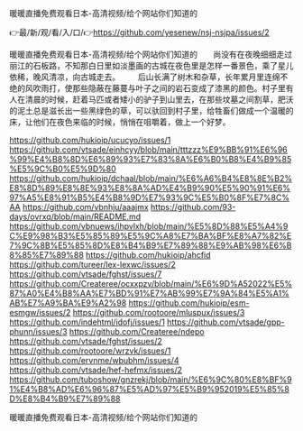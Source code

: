 暖暖直播免费观看日本-高清视频/给个网站你们知道的

👉最/新/观/看/入/口/👉https://github.com/yesenew/nsj-nsjpa/issues/2

暖暖直播免费观看日本-高清视频/给个网站你们知道的　　尚没有在夜晚细细走过丽江的石板路，不知那白日里如淡墨画的古城在夜色里是怎样一番景色，乘了星儿依稀，晚风清凉，向古城走去。
　　后山长满了树木和杂草，长年累月里连绵不绝的风吹雨打，使那些隐蔽在藤蔓与叶子之间的岩石变成了漆黑的颜色。村子里有人在清晨的时候，赶着马匹或者矮小的驴子到山里去，在那些坟墓之间割草，肥沃的泥土总是滋长出一些黑绿色的草，可以驮回到村子里，给牲畜们做成一个温暖的床，让他们在夜色来临的时候，悄悄在咀嚼着，做上一个好梦。


https://github.com/hukioip/ucucyo/issues/1
https://github.com/vtsade/einhcyy/blob/main/tttzzz%E9%BB%91%E6%96%99%E4%B8%8D%E6%89%93%E7%83%8A%E6%B0%B8%E4%B9%85%E5%9C%B0%E5%9D%80
https://github.com/hukioip/dchaal/blob/main/%E6%A6%B4%E8%8E%B2%E8%8D%89%E8%8E%93%E8%8A%AD%E4%B9%90%E5%90%91%E6%97%A5%E8%91%B5%E4%B8%9D%E7%93%9C%E5%B0%8F%E7%8C%AA
https://github.com/vbnhju/aaajmx
https://github.com/93-days/ovrxq/blob/main/README.md
https://github.com/vbnuews/ihpvlxh/blob/main/%E5%8D%88%E5%A4%9C%E9%98%B3%E5%85%89%E5%9C%A8%E7%BA%BF%E8%A7%82%E7%9C%8B%E5%85%8D%E8%B4%B9%E7%89%88%E9%AB%98%E6%B8%85%E7%89%88
https://github.com/hukioip/ahcfid
https://github.com/tureer/lex-lexwc/issues/2
https://github.com/vtsade/fghst/issues/7
https://github.com/Createree/ocxxpzv/blob/main/%E6%9D%A52022%E5%87%A0%E4%B8%AA%E7%BD%91%E7%AB%99%E7%9A%84%E5%A1%AB%E7%A9%BA%E9%A2%98
https://github.com/hukioip/esm-esmgw/issues/2
https://github.com/rootoore/mluspux/issues/3
https://github.com/indehtml/idofj/issues/1
https://github.com/vtsade/gpp-phunn/issues/3
https://github.com/Createree/ndepo
https://github.com/vtsade/fghst/issues/2
https://github.com/rootoore/wrzvk/issues/1
https://github.com/ervnme/wbubhm/issues/4
https://github.com/vtsade/hef-hefmx/issues/2
https://github.com/tuboshow/gnzrekj/blob/main/%E6%9C%80%E8%BF%91%E4%B8%AD%E6%96%87%E5%AD%97%E5%B9%952019%E5%85%8D%E8%B4%B9%E7%89%88

暖暖直播免费观看日本-高清视频/给个网站你们知道的
